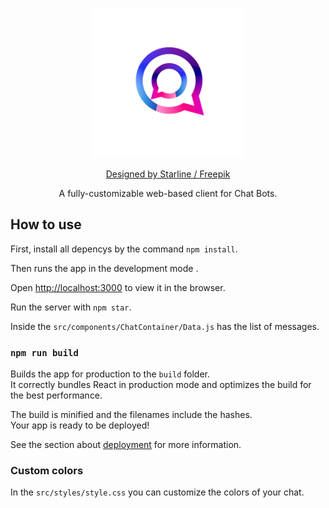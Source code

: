 <p align="center">
    <img src="./docs/images/react-chat-icon.png" alt="React chat logo" width="240" />
</p>
<p align="center"><a href="http://www.freepik.com">Designed by Starline / Freepik</a></p>

<p align="center">A fully-customizable web-based client for Chat Bots.</p>

## How to use
First, install all depencys by the command `npm install`. 

Then runs the app in the development mode .<br>

Open [http://localhost:3000](http://localhost:3000) to view it in the browser.

Run the server with `npm star`.

Inside the `src/components/ChatContainer/Data.js` has the list of messages.

### `npm run build`

Builds the app for production to the `build` folder.<br>
It correctly bundles React in production mode and optimizes the build for the best performance.

The build is minified and the filenames include the hashes.<br>
Your app is ready to be deployed!

See the section about [deployment](https://facebook.github.io/create-react-app/docs/deployment) for more information.

### Custom colors
In the `src/styles/style.css` you can customize the colors of your chat.
